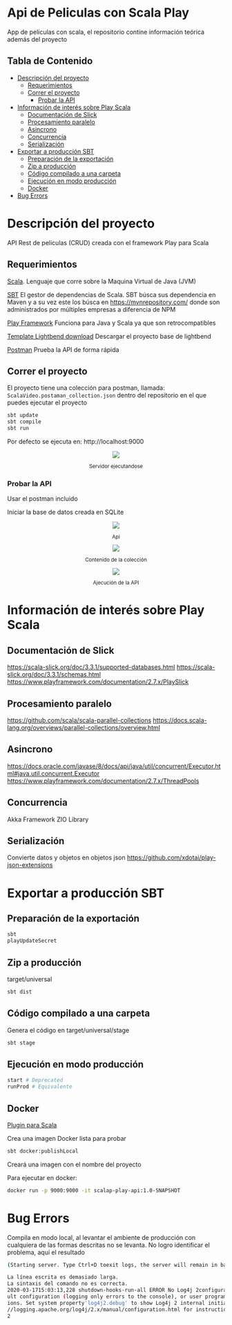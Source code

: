 
# Api de Peliculas con Scala Play <!-- omit in toc -->

App de peliculas con scala, el repositorio contine información teórica además del proyecto 

## Tabla de Contenido<!-- omit in toc -->
- [Descripción del proyecto](#descripci%c3%b3n-del-proyecto)
  - [Requerimientos](#requerimientos)
  - [Correr el proyecto](#correr-el-proyecto)
    - [Probar la API](#probar-la-api)
- [Información de interés sobre Play Scala](#informaci%c3%b3n-de-inter%c3%a9s-sobre-play-scala)
  - [Documentación de Slick](#documentaci%c3%b3n-de-slick)
  - [Procesamiento paralelo](#procesamiento-paralelo)
  - [Asincrono](#asincrono)
  - [Concurrencia](#concurrencia)
  - [Serialización](#serializaci%c3%b3n)
- [Exportar a producción SBT](#exportar-a-producci%c3%b3n-sbt)
  - [Preparación de la exportación](#preparaci%c3%b3n-de-la-exportaci%c3%b3n)
  - [Zip a producción](#zip-a-producci%c3%b3n)
  - [Código compilado a una carpeta](#c%c3%b3digo-compilado-a-una-carpeta)
  - [Ejecución en modo producción](#ejecuci%c3%b3n-en-modo-producci%c3%b3n)
  - [Docker](#docker)
- [Bug Errors](#bug-errors)

# Descripción del proyecto
API Rest de peliculas (CRUD) creada con el framework Play para Scala

## Requerimientos

[Scala](https://www.scala-lang.org/). Lenguaje que corre sobre la Maquina Virtual de Java (JVM)

[SBT](https://www.scala-sbt.org/) El gestor de dependencias de Scala. SBT búsca sus dependencia en Maven y a su vez este los búsca en https://mvnrepository.com/ donde son administrados por múltiples empresas a diferencia de NPM

[Play Framework](https://www.playframework.com/) Funciona para Java y Scala ya que son retrocompatibles

[Template Lightbend download](https://developer.lightbend.com/start/?group=play&project=play-scala-seed)
Descargar el proyecto base de lightbend

[Postman](https://www.postman.com/) Prueba la API de forma rápida

## Correr el proyecto

El proyecto tiene una colección para postman, llamada: ``ScalaVideo.postaman_collection.json`` dentro del repositorio en el que puedes ejecutar el proyecto

```bash
sbt update
sbt compile
sbt run
```

Por defecto se ejecuta en:
http://localhost:9000

<div align="center">
  <img src="images/Hello.png">
  <small><p>Servidor ejecutandose</p></small>
</div>

### Probar la API
Usar el postman incluido

Iniciar la base de datos creada en SQLite
<div align="center">
  <img src="images/Init.png">
  <small><p>Api</p></small>
</div>

<div align="center">
  <img src="images/CollectionApi.png">
  <small><p>Contenido de la colección</p></small>
</div>

<div align="center">
  <img src="images/Postman.png">
  <small><p>Ajecución de la API</p></small>
</div>

# Información de interés sobre Play Scala
## Documentación de Slick
https://scala-slick.org/doc/3.3.1/supported-databases.html
https://scala-slick.org/doc/3.3.1/schemas.html
https://www.playframework.com/documentation/2.7.x/PlaySlick

## Procesamiento paralelo
https://github.com/scala/scala-parallel-collections
https://docs.scala-lang.org/overviews/parallel-collections/overview.html

## Asincrono
https://docs.oracle.com/javase/8/docs/api/java/util/concurrent/Executor.html#java.util.concurrent.Executor
https://www.playframework.com/documentation/2.7.x/ThreadPools

## Concurrencia
Akka Framework
ZIO Library

## Serialización
Convierte datos y objetos en objetos json
https://github.com/xdotai/play-json-extensions

# Exportar a producción SBT

## Preparación de la exportación
````bash
sbt
playUpdateSecret
````

## Zip a producción
target/universal
````bash
sbt dist
````

## Código compilado a una carpeta
Genera el código en target/universal/stage
````bash
sbt stage 
````

## Ejecución en modo producción
```bash
start # Deprecated
runProd # Equivalente
```

## Docker 
[Plugin para Scala](https://www.scala-sbt.org/sbt-native-packager/index.html)

Crea una imagen Docker lista para probar
````bash
sbt docker:publishLocal
````
Creará una imagen con el nombre del proyecto

Para ejecutar en docker:
```bash
docker run -p 9000:9000 -it scalap-play-api:1.0-SNAPSHOT
```

# Bug Errors
Compila en modo local, al levantar el ambiente de producción con cualquiera de las formas descritas no se levanta. No logro identificar el problema, aquí el resultado

``` bash
(Starting server. Type Ctrl+D toexit logs, the server will remain in background)

La línea escrita es demasiado larga.
La sintaxis del comando no es correcta.
2020-03-1715:03:13,228 shutdown-hooks-run-all ERROR No Log4j 2configurationfile found. Using defa
ult configuration (logging only errors to the console), or user programmatically provided configurat
ions. Set system property'log4j2.debug' to show Log4j 2 internal initialization logging. See https:
//logging.apache.org/log4j/2.x/manual/configuration.html for instructions on how to configure Log4j
2
```